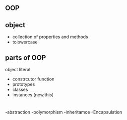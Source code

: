 ## OOP
## object
- collection of properties and methods
- tolowercase
## parts of OOP
object literal

- constrcutor function
- prototypes
- classes
- instances (new,this)
#
-abstraction
-polymorphism
-inheritamce
-Encapsulation